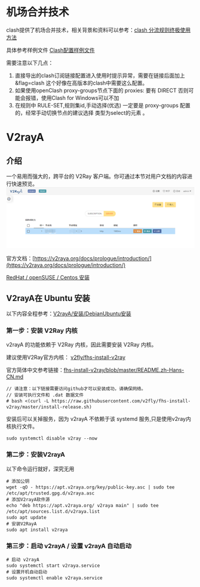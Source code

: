 # 机场合并技术
clash提供了机场合并技术，相关背景和资料可以参考：[clash 分流规则终极使用方法](https://www.jamesdailylife.com/rule-proxy-provider)

具体参考样例文件 [Clash配置样例文件](clash/1691627412823.yml)

需要注意以下几点：
1. 直接导出的clash订阅链接配置进入使用时提示异常，需要在链接后面加上  &flag=clash 这个好像在高版本的clash中需要这么配置。
2. 如果使用openClash proxy-groups节点下面的 proxies: 要有 DIRECT 否则可能会报错，使用Clash for Windows可以不加
3. 在规则中 RULE-SET,规则集id,手动选择(优选) 一定要是 proxy-groups 配置的，经常手动切换节点的建议选择 类型为select的元素 。

# V2rayA 
## 介绍
一个易用而强大的，跨平台的 V2Ray 客户端。你可通过本节对用户文档的内容进行快速预览。  
![img.png](images/CAA765CA27624161BC82BF6A47BD3A5F.png)

官方文档：[https://v2raya.org/docs/prologue/introduction/](https://v2raya.org/docs/prologue/introduction/)

[RedHat / openSUSE / Centos 安装](https://v2raya.org/docs/prologue/installation/redhat/)

## V2rayA在 Ubuntu 安装
以下内容全程参考：[V2rayA/安装/DebianUbuntu安装](https://v2raya.org/docs/prologue/installation/debian/)
### 第一步：安装 V2Ray 内核
v2rayA 的功能依赖于 V2Ray 内核，因此需要安装 V2Ray 内核。    

建议使用V2Ray官方内核： [v2fly/fhs-install-v2ray](https://github.com/v2fly/fhs-install-v2ray)  

官方简体中文参考链接：[fhs-install-v2ray/blob/master/README.zh-Hans-CN.md](https://github.com/v2fly/fhs-install-v2ray/blob/master/README.zh-Hans-CN.md)
```shell
// 请注意：以下链接需要访问github才可以安装成功，请确保网络。
// 安装可执行文件和 .dat 数据文件
# bash <(curl -L https://raw.githubusercontent.com/v2fly/fhs-install-v2ray/master/install-release.sh)
```
安装后可以关掉服务，因为 v2rayA 不依赖于该 systemd 服务,只是使用v2ray内核执行文件。
```shell
sudo systemctl disable v2ray --now
```

### 第二步：安装V2rayA

以下命令运行就好，深究无用

```shell
# 添加公钥
wget -qO - https://apt.v2raya.org/key/public-key.asc | sudo tee /etc/apt/trusted.gpg.d/v2raya.asc
# 添加V2rayA软件源
echo "deb https://apt.v2raya.org/ v2raya main" | sudo tee /etc/apt/sources.list.d/v2raya.list
sudo apt update
# 安装V2RayA
sudo apt install v2raya
```

### 第三步：启动 v2rayA / 设置 v2rayA 自动启动

```shell
# 启动 v2rayA
sudo systemctl start v2raya.service
# 设置开机自动启动
sudo systemctl enable v2raya.service

```



